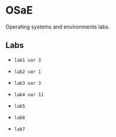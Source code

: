 # OSaE

Operating systems and environments labs.

## Labs

* `lab1 var 3`

* `lab2 var 1`

* `lab3 var 3`

* `lab4 var 11`

* `lab5`

* `lab6`

* `lab7`